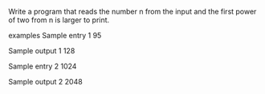 Write a program that reads the number n from the input and the first power of two from
n is larger to print.

examples
Sample entry 1
95

Sample output 1
128


Sample entry 2
1024

Sample output 2
2048